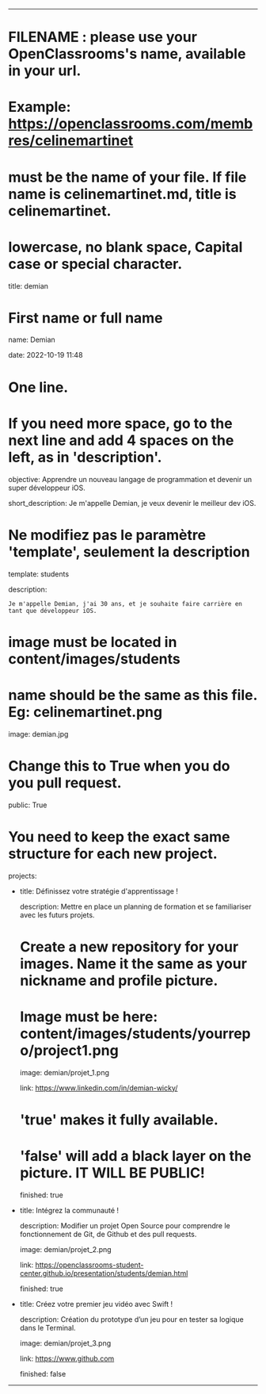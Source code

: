 ---


# FILENAME : please use your OpenClassrooms's name, available in your url.

# Example: https://openclassrooms.com/membres/celinemartinet

# must be the name of your file. If file name is celinemartinet.md, title is celinemartinet.

# lowercase, no blank space, Capital case or special character.

title: demian


# First name or full name

name: Demian

date: 2022-10-19 11:48


# One line.

# If you need more space, go to the next line and add 4 spaces on the left, as in 'description'.

objective: Apprendre un nouveau langage de programmation et devenir un super développeur iOS.

short_description: Je m'appelle Demian, je veux devenir le meilleur dev iOS.


# Ne modifiez pas le paramètre 'template', seulement la description

template: students

description:

    Je m'appelle Demian, j'ai 30 ans, et je souhaite faire carrière en tant que développeur iOS.


# image must be located in content/images/students

# name should be the same as this file. Eg: celinemartinet.png

image: demian.jpg


# Change this to True when you do you pull request.

public: True


# You need to keep the exact same structure for each new project.

projects:

  - title: Définissez votre stratégie d'apprentissage !

    description: Mettre en place un planning de formation et se familiariser avec les futurs projets.

    # Create a new repository for your images. Name it the same as your nickname and profile picture.

    # Image must be here: content/images/students/yourrepo/project1.png

    image: demian/projet_1.png

    link: https://www.linkedin.com/in/demian-wicky/

    # 'true' makes it fully available.

    # 'false' will add a black layer on the picture. IT WILL BE PUBLIC!

    finished: true

  - title: Intégrez la communauté !

    description: Modifier un projet Open Source pour comprendre le fonctionnement de Git, de Github et des pull requests. 

    image: demian/projet_2.png

    link: https://openclassrooms-student-center.github.io/presentation/students/demian.html

    finished: true

  - title: Créez votre premier jeu vidéo avec Swift !

    description: Création du prototype d’un jeu pour en tester sa logique dans le Terminal.

    image: demian/projet_3.png

    link: https://www.github.com

    finished: false

---